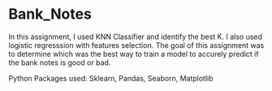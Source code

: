 # Bank_Notes

In this assignment, I used KNN Classifier and identify the best K. I also used logistic regresssion with features selection. The goal of this assignment was to determine which was the best way to train a model to accurely predict if the bank notes is good or bad. 

Python Packages used: Sklearn, Pandas, Seaborn, Matplotlib
